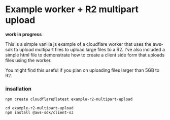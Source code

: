 # Example worker + R2 multipart upload 
**work in progress**

This is a simple vanilla js example of a cloudflare worker 
that uses the aws-sdk to upload multipart files to upload 
large files to a R2. I've also included a simple html 
file to demonstrate how to create a client side form that 
uploads files using the worker.

You might find this useful if you plan on uploading 
files larger than 5GB to R2.


### insallation
```
npm create cloudflare@latest example-r2-multipart-upload
```
```
cd example-r2-multipart-upload
npm install @aws-sdk/client-s3
```
